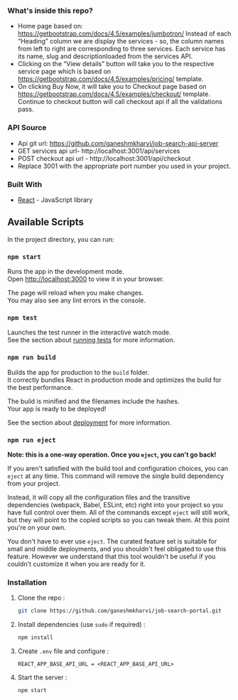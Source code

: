 <!-- ABOUT THE PROJECT -->

### What's inside this repo?

- Home page based on: 
https://getbootstrap.com/docs/4.5/examples/jumbotron/ 
Instead of each “Heading” column we are display the services - so, the column names from left to right are corresponding to three services. 
Each service has its name, slug and descriptionloaded from the services API. 
- Clicking on the “View details” button will take you to the respective service page which is based on https://getbootstrap.com/docs/4.5/examples/pricing/ template.
- On clicking Buy Now, it will take you to Checkout page based on https://getbootstrap.com/docs/4.5/examples/checkout/  template. Continue to checkout button will call checkout api if all the validations pass.

### API Source
- Api git url: https://github.com/ganeshmkharvi/job-search-api-server
- GET services api url- http://localhost:3001/api/services 
- POST checkout api url - http://localhost:3001/api/checkout
- Replace 3001 with the appropriate port number you used in your project.

### Built With

- [React]() - JavaScript library

## Available Scripts

In the project directory, you can run:

### `npm start`

Runs the app in the development mode.\
Open [http://localhost:3000](http://localhost:3000) to view it in your browser.

The page will reload when you make changes.\
You may also see any lint errors in the console.

### `npm test`

Launches the test runner in the interactive watch mode.\
See the section about [running tests](https://facebook.github.io/create-react-app/docs/running-tests) for more information.

### `npm run build`

Builds the app for production to the `build` folder.\
It correctly bundles React in production mode and optimizes the build for the best performance.

The build is minified and the filenames include the hashes.\
Your app is ready to be deployed!

See the section about [deployment](https://facebook.github.io/create-react-app/docs/deployment) for more information.

### `npm run eject`

**Note: this is a one-way operation. Once you `eject`, you can't go back!**

If you aren't satisfied with the build tool and configuration choices, you can `eject` at any time. This command will remove the single build dependency from your project.

Instead, it will copy all the configuration files and the transitive dependencies (webpack, Babel, ESLint, etc) right into your project so you have full control over them. All of the commands except `eject` will still work, but they will point to the copied scripts so you can tweak them. At this point you're on your own.

You don't have to ever use `eject`. The curated feature set is suitable for small and middle deployments, and you shouldn't feel obligated to use this feature. However we understand that this tool wouldn't be useful if you couldn't customize it when you are ready for it.

### Installation

1. Clone the repo :
   ```sh
   git clone https://github.com/ganeshmkharvi/job-search-portal.git
   ```
2. Install dependencies (use `sudo` if required) :

   ```sh
   npm install
   ```

3. Create `.env` file and configure :

   ```JS
   REACT_APP_BASE_API_URL = <REACT_APP_BASE_API_URL>
   ```

4. Start the server :
   ```sh
   npm start
   ```
   
